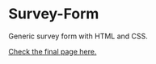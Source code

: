# Survey-Form
 Generic survey form with HTML and CSS.
 
 <a href="https://codepen.io/simonfv/full/VwjQKaJ" target="_blank">Check the final page here.</a>
